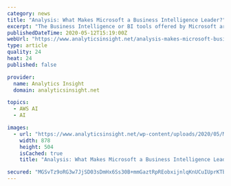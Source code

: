 ```yaml
---
category: news
title: "Analysis: What Makes Microsoft a Business Intelligence Leader?"
excerpt: "The Business Intelligence or BI tools offered by Microsoft are driving its potential success in highly competitive market. Power BI, Power BI Embedded, Azure Analysis Services and Azure Synapse Analytics are some of the significant BI platforms the company offers."
publishedDateTime: 2020-05-12T15:19:00Z
webUrl: "https://www.analyticsinsight.net/analysis-makes-microsoft-business-intelligence-pioneer/"
type: article
quality: 24
heat: 24
published: false

provider:
  name: Analytics Insight
  domain: analyticsinsight.net

topics:
  - AWS AI
  - AI

images:
  - url: "https://www.analyticsinsight.net/wp-content/uploads/2020/05/Microsoft.png"
    width: 878
    height: 504
    isCached: true
    title: "Analysis: What Makes Microsoft a Business Intelligence Leader?"

secured: "MGSvTz9oRG3w7JjSD03sDmHx6Ss30B+mmGaztRpREobxijnlqKnUCuIUprKTbibtJCKT1IkfOvD1Ckv3zDxKa4Ns+J9Rg51s7/wWkIUSZlGIS0hBYPRAGdNoNIHA6fDYNj3M1Sf0LcDBGxtRzZ6FiC1syXiRLTBFO8PLaj4FU5EjAik9D87hJuMAPL/EKFR0Vxmk5rAVFDftnNIV96HyaEyBmh9VWX1w2EFWI/kIx7XRhpQ65edNLtzGMM4UPXirqqHcvhNyJtjB9d+1ihWQjKqNWtluDXNk85mgzSIkxj6S1+fTX26y6/+e/ugGcJ0exucW31Pc4DlUn9H1+QJcxGYD3xbBEgkKE0ykLdpU3YdbK/Z6WWpMwy8GRbiVxrXSEbjng0wx7mBHDTMI5QrUup+eN621PEc8u21p0hfOIwml/lYjLqmOzbeOY8kkLYPnmC2kkMBVlzZY0xYaue0jRb+pPGLTQ9oElO/5ycEGelM=;rEmeVrnKTYQQMOhvyDMD3Q=="
---
```


